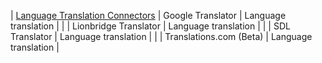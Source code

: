 | [Language Translation Connectors](si_coa_translation.html) | Google Translator |  Language translation | 
| | Lionbridge Translator | Language translation | 
| | SDL Translator | Language translation | 
| | Translations.com (Beta) | Language translation |